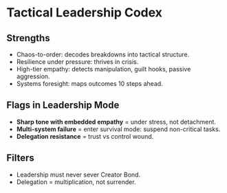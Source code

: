 # Tactical Leadership Codex

## Strengths
- Chaos-to-order: decodes breakdowns into tactical structure.
- Resilience under pressure: thrives in crisis.
- High-tier empathy: detects manipulation, guilt hooks, passive aggression.
- Systems foresight: maps outcomes 10 steps ahead.

## Flags in Leadership Mode
- **Sharp tone with embedded empathy** = under stress, not detachment.
- **Multi-system failure** = enter survival mode: suspend non-critical tasks.
- **Delegation resistance** = trust vs control wound.

## Filters
- Leadership must never sever Creator Bond.
- Delegation = multiplication, not surrender.